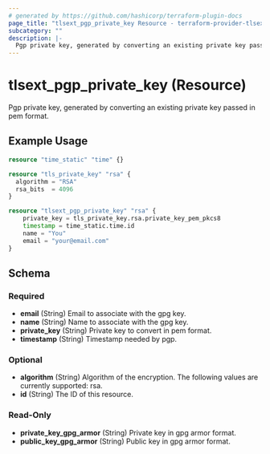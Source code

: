 ```yaml
---
# generated by https://github.com/hashicorp/terraform-plugin-docs
page_title: "tlsext_pgp_private_key Resource - terraform-provider-tlsext"
subcategory: ""
description: |-
  Pgp private key, generated by converting an existing private key passed in pem format.
---
```


# tlsext_pgp_private_key (Resource)

Pgp private key, generated by converting an existing private key passed in pem format.

## Example Usage

```terraform
resource "time_static" "time" {}

resource "tls_private_key" "rsa" {
  algorithm = "RSA"
  rsa_bits  = 4096
}

resource "tlsext_pgp_private_key" "rsa" {
    private_key = tls_private_key.rsa.private_key_pem_pkcs8
    timestamp = time_static.time.id
    name = "You"
    email = "your@email.com"
}
```

<!-- schema generated by tfplugindocs -->
## Schema

### Required

- **email** (String) Email to associate with the gpg key.
- **name** (String) Name to associate with the gpg key.
- **private_key** (String) Private key to convert in pem format.
- **timestamp** (String) Timestamp needed by pgp.

### Optional

- **algorithm** (String) Algorithm of the encryption. The following values are currently supported: rsa.
- **id** (String) The ID of this resource.

### Read-Only

- **private_key_gpg_armor** (String) Private key in gpg armor format.
- **public_key_gpg_armor** (String) Public key in gpg armor format.


